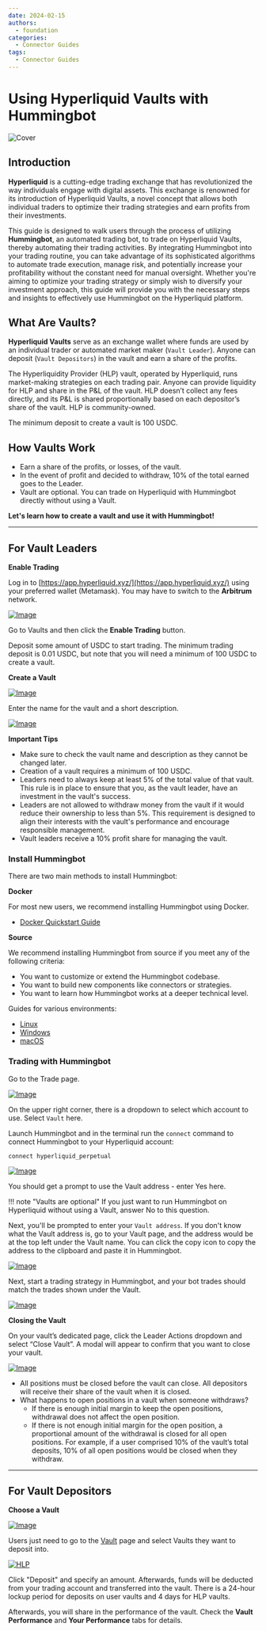 ```yaml
---
date: 2024-02-15
authors:
  - foundation
categories:
  - Connector Guides
tags:
  - Connector Guides
---
```


# Using Hyperliquid Vaults with Hummingbot

![Cover](cover.png)

## Introduction

**Hyperliquid** is a cutting-edge trading exchange that has revolutionized the way individuals engage with digital assets. This exchange is renowned for its introduction of Hyperliquid Vaults, a novel concept that allows both individual traders to optimize their trading strategies and earn profits from their investments.

This guide is designed to walk users through the process of utilizing **Hummingbot**, an automated trading bot, to trade on Hyperliquid Vaults, thereby automating their trading activities. By integrating Hummingbot into your trading routine, you can take advantage of its sophisticated algorithms to automate trade execution, manage risk, and potentially increase your profitability without the constant need for manual oversight. Whether you're aiming to optimize your trading strategy or simply wish to diversify your investment approach, this guide will provide you with the necessary steps and insights to effectively use Hummingbot on the Hyperliquid platform.

<!-- more -->

## What Are Vaults?

**Hyperliquid Vaults** serve as an exchange wallet where funds are used by an individual trader or automated market maker (`Vault Leader`). Anyone can deposit (`Vault Depositors`) in the vault and earn a share of the profits.

The Hyperliquidity Provider (HLP) vault, operated by Hyperliquid, runs market-making strategies on each trading pair. Anyone can provide liquidity for HLP and share in the P&L of the vault. HLP doesn’t collect any fees directly, and its P&L is shared proportionally based on each depositor’s share of the vault. HLP is community-owned.

The minimum deposit to create a vault is 100 USDC.

## How Vaults Work

- Earn a share of the profits, or losses, of the vault.
- In the event of profit and decided to withdraw, 10% of the total earned goes to the Leader.
- Vault are optional. You can trade on Hyperliquid with Hummingbot directly without using a Vault.

**Let's learn how to create a vault and use it with Hummingbot!**

---

## For Vault Leaders

**Enable Trading**

Log in to [https://app.hyperliquid.xyz/](https://app.hyperliquid.xyz/) using your preferred wallet (Metamask). You may have to switch to the **Arbitrum** network.

[![Image](image1.png)](image1.png)

Go to Vaults and then click the **Enable Trading** button.

Deposit some amount of USDC to start trading. The minimum trading deposit is 0.01 USDC, but note that you will need a minimum of 100 USDC to create a vault.

**Create a Vault**

[![Image](image2.png)](image2.png)

Enter the name for the vault and a short description.

[![Image](image3.png)](image3.png)

**Important Tips**

- Make sure to check the vault name and description as they cannot be changed later.
- Creation of a vault requires a minimum of 100 USDC.
- Leaders need to always keep at least 5% of the total value of that vault. This rule is in place to ensure that you, as the vault leader, have an investment in the vault's success.
- Leaders are not allowed to withdraw money from the vault if it would reduce their ownership to less than 5%. This requirement is designed to align their interests with the vault's performance and encourage responsible management.
- Vault leaders receive a 10% profit share for managing the vault.

### Install Hummingbot

There are two main methods to install Hummingbot:

**Docker**

For most new users, we recommend installing Hummingbot using Docker.

- [Docker Quickstart Guide](../../../installation/docker.md)

**Source**

We recommend installing Hummingbot from source if you meet any of the following criteria:

- You want to customize or extend the Hummingbot codebase.
- You want to build new components like connectors or strategies.
- You want to learn how Hummingbot works at a deeper technical level.

Guides for various environments:

  - [Linux](../../../installation/linux.md)
  - [Windows](../../../installation/windows.md)
  - [macOS](../../../installation/mac.md)

### Trading with Hummingbot

Go to the Trade page.

[![Image](image4.png)](image4.png)

On the upper right corner, there is a dropdown to select which account to use. Select `Vault` here.

Launch Hummingbot and in the terminal run the `connect` command to connect Hummingbot to your Hyperliquid account:

```
connect hyperliquid_perpetual
```

[![Image](image7.png)](image7.png)

You should get a prompt to use the Vault address - enter Yes here.

!!! note "Vaults are optional"
    If you just want to run Hummingbot on Hyperliquid without using a Vault, answer No to this question.

Next, you'll be prompted to enter your `Vault address`. If you don't know what the Vault address is, go to your Vault page, and the address would be at the top left under the Vault name. You can click the copy icon to copy the address to the clipboard and paste it in Hummingbot.

[![Image](image8.png)](image8.png)

Next, start a trading strategy in Hummingbot, and your bot trades should match the trades shown under the Vault.

[![Image](image11.png)](image11.png)

**Closing the Vault**

On your vault’s dedicated page, click the Leader Actions dropdown and select “Close Vault”. A modal will appear to confirm that you want to close your vault.

[![Image](image5.png)](image5.png)

- All positions must be closed before the vault can close. All depositors will receive their share of the vault when it is closed.
- What happens to open positions in a vault when someone withdraws?
    - If there is enough initial margin to keep the open positions, withdrawal does not affect the open position.
    - If there is not enough initial margin for the open position, a proportional amount of the withdrawal is closed for all open positions. For example, if a user comprised 10% of the vault’s total deposits, 10% of all open positions would be closed when they withdraw.

---

## For Vault Depositors

**Choose a Vault**

[![Image](image6.png)](image6.png)

Users just need to go to the [Vault](https://app.hyperliquid.xyz/vaults) page and select Vaults they want to deposit into.

[![HLP](hlp.png)](hlp.png)

Click "Deposit" and specify an amount. Afterwards, funds will be deducted from your trading account and transferred into the vault. There is a 24-hour lockup period for  deposits on user vaults and 4 days for HLP vaults.

Afterwards, you will share in the performance of the vault. Check the **Vault Performance** and **Your Performance** tabs for details.
